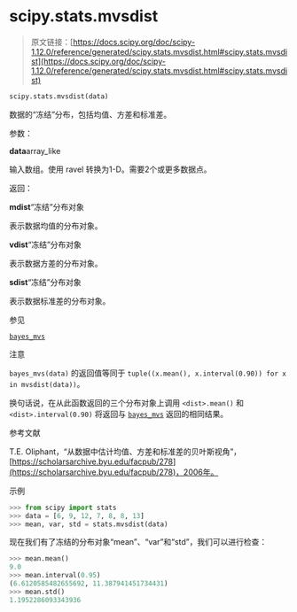 # scipy.stats.mvsdist

> 原文链接：[https://docs.scipy.org/doc/scipy-1.12.0/reference/generated/scipy.stats.mvsdist.html#scipy.stats.mvsdist](https://docs.scipy.org/doc/scipy-1.12.0/reference/generated/scipy.stats.mvsdist.html#scipy.stats.mvsdist)

```py
scipy.stats.mvsdist(data)
```

数据的“冻结”分布，包括均值、方差和标准差。

参数：

**data**array_like

输入数组。使用 ravel 转换为1-D。需要2个或更多数据点。

返回：

**mdist**“冻结”分布对象

表示数据均值的分布对象。

**vdist**“冻结”分布对象

表示数据方差的分布对象。

**sdist**“冻结”分布对象

表示数据标准差的分布对象。

参见

[`bayes_mvs`](scipy.stats.bayes_mvs.html#scipy.stats.bayes_mvs "scipy.stats.bayes_mvs")

注意

`bayes_mvs(data)` 的返回值等同于 `tuple((x.mean(), x.interval(0.90)) for x in mvsdist(data))`。

换句话说，在从此函数返回的三个分布对象上调用 `<dist>.mean()` 和 `<dist>.interval(0.90)` 将返回与 [`bayes_mvs`](scipy.stats.bayes_mvs.html#scipy.stats.bayes_mvs "scipy.stats.bayes_mvs") 返回的相同结果。

参考文献

T.E. Oliphant，“从数据中估计均值、方差和标准差的贝叶斯视角”，[https://scholarsarchive.byu.edu/facpub/278](https://scholarsarchive.byu.edu/facpub/278)，2006年。

示例

```py
>>> from scipy import stats
>>> data = [6, 9, 12, 7, 8, 8, 13]
>>> mean, var, std = stats.mvsdist(data) 
```

现在我们有了冻结的分布对象“mean”、“var”和“std”，我们可以进行检查：

```py
>>> mean.mean()
9.0
>>> mean.interval(0.95)
(6.6120585482655692, 11.387941451734431)
>>> mean.std()
1.1952286093343936 
```
